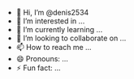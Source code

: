 - 👋 Hi, I’m @denis2534
- 👀 I’m interested in ...
- 🌱 I’m currently learning ...
- 💞️ I’m looking to collaborate on ...
- 📫 How to reach me ...
- 😄 Pronouns: ...
- ⚡ Fun fact: ...

<!---
denis2534/denis2534 is a ✨ special ✨ repository because its `README.md` (this file) appears on your GitHub profile.
You can click the Preview link to take a look at your changes.
--->
